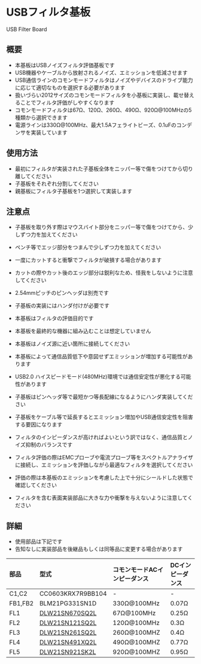 # USBフィルタ基板
USB Filter Board

## 概要
 * 本基板はUSBノイズフィルタ評価基板です  
 * USB機器やケーブルから放射されるノイズ、エミッションを低減させます  
 * USB通信ラインのコモンモードフィルタはノイズやデバイスのドライブ能力に応じて適切なものを選択する必要があります  
 * 扱いづらい2012サイズのコモンモードフィルタを小基板に実装し、載せ替えることでフィルタ評価がしやすくなります  
 * コモンモードフィルタは67Ω、120Ω、260Ω、490Ω、920Ω@100MHzの5種類から選択できます  
 * 電源ラインは330Ω@100MHz、最大1.5Aフェライトビーズ、0.1uFのコンデンサを実装しています  

## 使用方法
 * 最初にフィルタが実装された子基板全体をニッパー等で傷をつけてから切り離してください
 * 子基板をそれぞれ分割してください
 * 親基板にフィルタ子基板を1つ選択して実装します  

## 注意点
 * 子基板を取り外す際はマウスバイト部分をニッパー等で傷をつけてから、少しずつ力を加えてください  
 * ペンチ等でエッジ部分をつまんで少しずつ力を加えてください  
 * 一度にカットすると衝撃でフィルタが破損する場合があります  
 * カットの際やカット後のエッジ部分は鋭利なため、怪我をしないように注意してください  
 * 2.54mmピッチのピンヘッダは別売です
 * 子基板の実装にはハンダ付けが必要です  

 * 本基板はフィルタの評価目的です  
 * 本基板を最終的な機器に組み込むことは想定していません  
 * 本基板はノイズ源に近い箇所に接続してください  
 * 本基板によって通信品質低下や意図せずエミッションが増加する可能性があります
 * USB2.0 ハイスピードモード(480MHz)環境では通信安定性が悪化する可能性があります  
 * 子基板はピンヘッダ等で最短かつ等長配線になるようにハンダ実装してください  
 * 子基板をケーブル等で延長するとエミッション増加やUSB通信安定性を阻害する要因になります  
 * フィルタのインピーダンスが高ければよいという訳ではなく、通信品質とノイズ抑制のバランスです  
 * フィルタ評価の際はEMCプローブや電流プローブ等をスペクトルアナライザに接続し、エミッションを評価しながら最適なフィルタを選択してください  
 * 評価の際は本基板のエミッションを考慮した上で十分にシールドした状態で確認してください  
 * フィルタを含む表面実装部品に大きな力や衝撃を与えないように注意してください  
 
    
## 詳細
 * 使用部品は下記です  
 * 告知なしに実装部品を後継品もしくは同等品に変更する場合があります  

| 部品 | 型式 | コモンモードACインピーダンス | DCインピーダンス | 
|:-----------|:------------|:------------|:------------|
| C1,C2 | CC0603KRX7R9BB104 | - | - |
| FB1,FB2 | BLM21PG331SN1D | 330Ω@100MHz | 0.07Ω |
| FL1 | [DLW21SN670SQ2L][1] | 67Ω@100MHz | 0.25Ω |
| FL2 |	[DLW21SN121SQ2L][2] | 120Ω@100MHz | 0.3Ω | 
| FL3 |	[DLW21SN261SQ2L][3] | 260Ω@100MHZ | 0.4Ω | 	
| FL4 |	[DLW21SN491XQ2L][4] | 490Ω@100MHZ | 0.77Ω | 	
| FL5 |	[DLW21SN921SK2L][5] | 920Ω@100MHZ | 0.95Ω | 	


[1]: https://www.murata.com/ja-jp/products/productdetail?partno=DLW21SN670SQ2%23
[2]: https://www.murata.com/ja-jp/products/productdetail?partno=DLW21SN121SQ2%23
[3]: https://www.murata.com/ja-jp/products/productdetail?partno=DLW21SN261SQ2%23
[4]: https://www.murata.com/ja-jp/products/productdetail?partno=DLW21SN491XQ2%23
[5]: https://www.murata.com/ja-jp/products/productdetail?partno=DLW21SN921SK2%23

